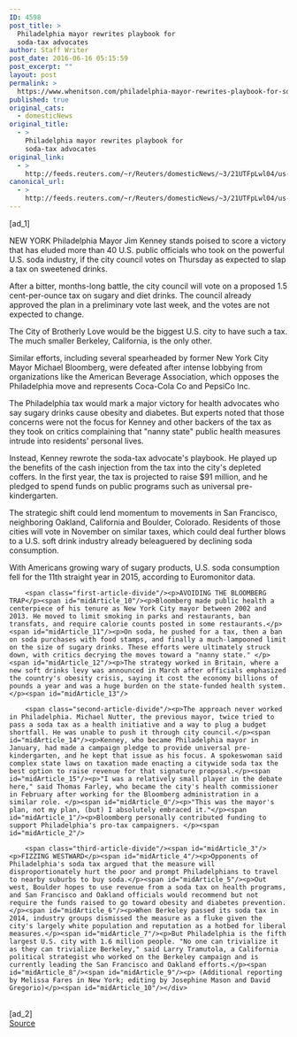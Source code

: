 ```yaml
---
ID: 4598
post_title: >
  Philadelphia mayor rewrites playbook for
  soda-tax advocates
author: Staff Writer
post_date: 2016-06-16 05:15:59
post_excerpt: ""
layout: post
permalink: >
  https://www.whenitson.com/philadelphia-mayor-rewrites-playbook-for-soda-tax-advocates/
published: true
original_cats:
  - domesticNews
original_title:
  - >
    Philadelphia mayor rewrites playbook for
    soda-tax advocates
original_link:
  - >
    http://feeds.reuters.com/~r/Reuters/domesticNews/~3/21UTFpLwl04/us-beverages-philadelphia-sodatax-mayor-idUSKCN0Z20BI
canonical_url:
  - >
    http://feeds.reuters.com/~r/Reuters/domesticNews/~3/21UTFpLwl04/us-beverages-philadelphia-sodatax-mayor-idUSKCN0Z20BI
---
```

 [ad_1]
<br><div id="articleText">
<span id="midArticle_start"/>

<span id="midArticle_0"/><span class="focusParagraph" readability="5"><p><span class="articleLocation">NEW YORK</span> Philadelphia Mayor Jim Kenney stands poised to score a victory that has eluded more than 40 U.S. public officials who took on the powerful U.S. soda industry, if the city council votes on Thursday as expected to slap a tax on sweetened drinks. </p></span><span id="midArticle_1"/><p>After a bitter, months-long battle, the city council will vote on a proposed 1.5 cent-per-ounce tax on sugary and diet drinks. The council already approved the plan in a preliminary vote last week, and the votes are not expected to change.</p><span id="midArticle_2"/><p>The City of Brotherly Love would be the biggest U.S. city to have such a tax. The much smaller Berkeley, California, is the only other.</p><span id="midArticle_3"/><p>Similar efforts, including several spearheaded by former New York City Mayor Michael Bloomberg, were defeated after intense lobbying from organizations like the American Beverage Association, which opposes the Philadelphia move and represents Coca-Cola Co and PepsiCo Inc. </p><span id="midArticle_4"/><p>The Philadelphia tax would mark a major victory for health advocates who say sugary drinks cause obesity and diabetes. But experts noted that those concerns were not the focus for Kenney and other backers of the tax as they took on critics complaining that "nanny state" public health measures intrude into residents' personal lives.</p><span id="midArticle_5"/><p>Instead, Kenney rewrote the soda-tax advocate's playbook. He played up the benefits of the cash injection from the tax into the city's depleted coffers. In the first year, the tax is projected to raise $91 million, and he pledged to spend funds on public programs such as universal pre-kindergarten.</p><span id="midArticle_6"/><p>The strategic shift could lend momentum to movements in San Francisco, neighboring Oakland, California and Boulder, Colorado. Residents of those cities will vote in November on similar taxes, which could deal further blows to a U.S. soft drink industry already beleaguered by declining soda consumption.</p><span id="midArticle_7"/><p>With Americans growing wary of sugary products, U.S. soda consumption fell for the 11th straight year in 2015, according to Euromonitor data. </p><span id="midArticle_8"/><span id="midArticle_9"/>
        
        <span class="first-article-divide"/><p>AVOIDING THE BLOOMBERG TRAP</p><span id="midArticle_10"/><p>Bloomberg made public health a centerpiece of his tenure as New York City mayor between 2002 and 2013. He moved to limit smoking in parks and restaurants, ban transfats, and require calorie counts posted in some restaurants.</p><span id="midArticle_11"/><p>On soda, he pushed for a tax, then a ban on soda purchases with food stamps, and finally a much-lampooned limit on the size of sugary drinks. These efforts were ultimately struck down, with critics decrying the moves toward a "nanny state." </p><span id="midArticle_12"/><p>The strategy worked in Britain, where a new soft drinks levy was announced in March after officials emphasized the country's obesity crisis, saying it cost the economy billions of pounds a year and was a huge burden on the state-funded health system. </p><span id="midArticle_13"/>
        
        <span class="second-article-divide"/><p>The approach never worked in Philadelphia. Michael Nutter, the previous mayor, twice tried to pass a soda tax as a health initiative and a way to plug a budget shortfall. He was unable to push it through city council.</p><span id="midArticle_14"/><p>Kenney, who became Philadelphia mayor in January, had made a campaign pledge to provide universal pre-kindergarten, and he kept that issue as his focus. A spokeswoman said complex state laws on taxation made enacting a citywide soda tax the best option to raise revenue for that signature proposal.</p><span id="midArticle_15"/><p>"I was a relatively small player in the debate here," said Thomas Farley, who became the city's health commissioner in February after working for the Bloomberg administration in a similar role. </p><span id="midArticle_0"/><p>"This was the mayor's plan, not my plan, (but) I absolutely embraced it."</p><span id="midArticle_1"/><p>Bloomberg personally contributed funding to support Philadelphia's pro-tax campaigners. </p><span id="midArticle_2"/>
        
        <span class="third-article-divide"/><span id="midArticle_3"/><p>FIZZING WESTWARD</p><span id="midArticle_4"/><p>Opponents of Philadelphia's soda tax argued that the measure will disproportionately hurt the poor and prompt Philadelphians to travel to nearby suburbs to buy soda.</p><span id="midArticle_5"/><p>Out west, Boulder hopes to use revenue from a soda tax on health programs, and San Francisco and Oakland officials would recommend but not require the funds raised to go toward obesity and diabetes prevention. </p><span id="midArticle_6"/><p>When Berkeley passed its soda tax in 2014, industry groups dismissed the measure as a fluke given the city's largely white population and reputation as a hotbed for liberal measures.</p><span id="midArticle_7"/><p>But Philadelphia is the fifth largest U.S. city with 1.6 million people. "No one can trivialize it as they can trivialize Berkeley," said Larry Tramutola, a California political strategist who worked on the Berkeley campaign and is currently leading the San Francisco and Oakland efforts.</p><span id="midArticle_8"/><span id="midArticle_9"/><p> (Additional reporting by Melissa Fares in New York; editing by Josephine Mason and David Gregorio)</p><span id="midArticle_10"/></div>
<br>[ad_2]
<br><a href="http://feeds.reuters.com/~r/Reuters/domesticNews/~3/21UTFpLwl04/us-beverages-philadelphia-sodatax-mayor-idUSKCN0Z20BI">Source </a>